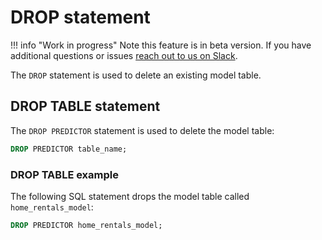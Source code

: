# DROP statement

!!! info "Work in progress"
    Note this feature is in beta version. If you have additional questions or issues [reach out to us on Slack](https://join.slack.com/t/mindsdbcommunity/shared_invite/zt-o8mrmx3l-5ai~5H66s6wlxFfBMVI6wQ).
    
The `DROP` statement is used to delete an existing model table.

## DROP TABLE statement

The `DROP PREDICTOR` statement is used to delete the model table:

```sql
DROP PREDICTOR table_name;
```

### DROP TABLE example

The following SQL statement drops the model table called `home_rentals_model`:

```sql
DROP PREDICTOR home_rentals_model;
```
